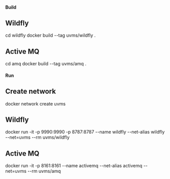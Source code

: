 #### Build

## Wildfly
cd wildfly
docker build --tag uvms/wildfly .

## Active MQ
cd amq
docker build --tag uvms/amq .

#### Run

## Create network
docker network create uvms

## Wildfly
docker run -it -p 9990:9990 -p 8787:8787 --name wildfly --net-alias wildfly --net=uvms --rm uvms/wildfly

## Active MQ
docker run -it -p 8161:8161 --name activemq --net-alias activemq --net=uvms --rm uvms/amq